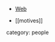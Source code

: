 * [Web](http://home.mathematik.uni-freiburg.de/arithgeom/huber.html)

* [[motives]]

category: people